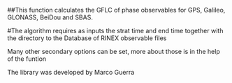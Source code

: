 ##This function calculates the GFLC of phase observables for GPS, Galileo, GLONASS, BeiDou and SBAS.

#The algorithm requires as inputs the strat time and end time together with the directory to the Database of RINEX observable files

Many other secondary options can be set, more about those is in the help of the funtion

The library was developed by Marco Guerra
